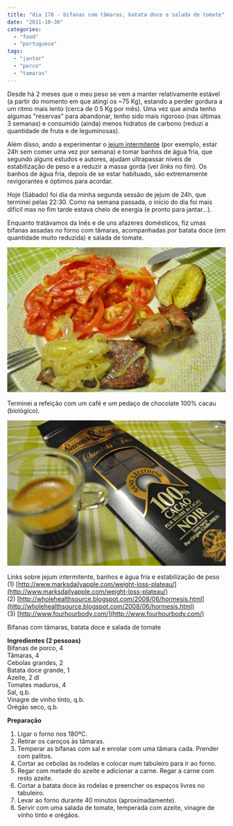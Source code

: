 ```yaml
---
title: "dia 178 - bifanas com tâmaras, batata doce e salada de tomate"
date: "2011-10-30"
categories: 
  - "food"
  - "portuguese"
tags: 
  - "jantar"
  - "porco"
  - "tamaras"
---
```


Desde há 2 meses que o meu peso se vem a manter relativamente estável (a partir do momento em que atingi os ~75 Kg), estando a perder gordura a um ritmo mais lento (cerca de 0.5 Kg por mês). Uma vez que ainda tenho algumas "reservas" para abandonar, tenho sido mais rigoroso (nas últimas 3 semanas) e consumido (ainda) menos hidratos de carbono (reduzi a quantidade de fruta e de leguminosas).  
  
Além disso, ando a experimentar o [jejum intermitente](http://www.marksdailyapple.com/how-to-intermittent-fasting/) (por exemplo, estar 24h sem comer uma vez por semana) e tomar banhos de água fria, que segundo alguns estudos e autores, ajudam ultrapassar níveis de estabilização de peso e a reduzir a massa gorda (ver _links_ no fim). Os banhos de água fria, depois de se estar habituado, são extremamente revigorantes e óptimos para acordar.  
  
Hoje (Sábado) foi dia da minha segunda sessão de jejum de 24h, que terminei pelas 22:30. Como na semana passada, o início do dia foi mais difícil mas no fim tarde estava cheio de energia (e pronto para jantar...).  
  
Enquanto tratávamos da Inês e de uns afazeres domésticos, fiz umas bifanas assadas no forno com tâmaras, acompanhadas por batata doce (em quantidade muito reduzida) e salada de tomate.  
  

[![](images/DSC_1947.jpg)](http://3.bp.blogspot.com/-PRhQm1sjkSw/TqygjotknyI/AAAAAAAAEbw/rx7LqzGGQTs/s1600/DSC_1947.jpg)

  
Terminei a refeição com um café e um pedaço de chocolate 100% cacau (biológico).  
  

[![](images/DSC_1950.jpg)](http://4.bp.blogspot.com/-Prs-RaYSkkQ/TqygkL9NkII/AAAAAAAAEb0/48aoj2FUF_I/s1600/DSC_1950.jpg)

  
  
  
Links sobre jejum intermitente, banhos e água fria e estabilização de peso  
(1) [http://www.marksdailyapple.com/weight-loss-plateau/](http://www.marksdailyapple.com/weight-loss-plateau/)  
(2) [http://wholehealthsource.blogspot.com/2008/06/hormesis.html](http://wholehealthsource.blogspot.com/2008/06/hormesis.html)  
(3) [http://www.fourhourbody.com/](http://www.fourhourbody.com/)  
  
  
Bifanas com tâmaras, batata doce e salada de tomate  
  
**Ingredientes (2 pessoas)**  
Bifanas de porco, 4  
Tâmaras, 4  
Cebolas grandes, 2  
Batata doce grande, 1  
Azeite, 2 dl  
Tomates maduros, 4  
Sal, q.b.  
Vinagre de vinho tinto, q.b.  
Orégão seco, q.b.  
  
**Preparação**  

1. Ligar o forno nos 180ºC.
2. Retirar os caroços às tâmaras. 
3. Temperar as bifanas com sal e enrolar com uma tâmara cada. Prender com palitos.
4. Cortar as cebolas às rodelas e colocar num tabuleiro para ir ao forno.
5. Regar com metade do azeite e adicionar a carne. Regar a carne com resto azeite.
6. Cortar a batata doce às rodelas e preencher os espaços livres no tabuleiro.
7. Levar ao forno durante 40 minutos (aproximadamente).
8. Servir com uma salada de tomate, temperada com azeite, vinagre de vinho tinto e orégãos.

